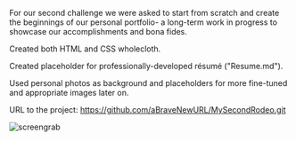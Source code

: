 For our second challenge we were asked to start from scratch and create the beginnings of our personal
portfolio- a long-term work in progress to showcase our accomplishments and bona fides.

Created both HTML and CSS wholecloth. 

Created placeholder for professionally-developed résumé ("Resume.md").

Used personal photos as background and placeholders for more fine-tuned and appropriate images later on.

URL to the project:
https://github.com/aBraveNewURL/MySecondRodeo.git

![screengrab](https://user-images.githubusercontent.com/108553499/182501961-5ac641e1-17eb-4e1f-8c61-4c4658a43992.jpg)
